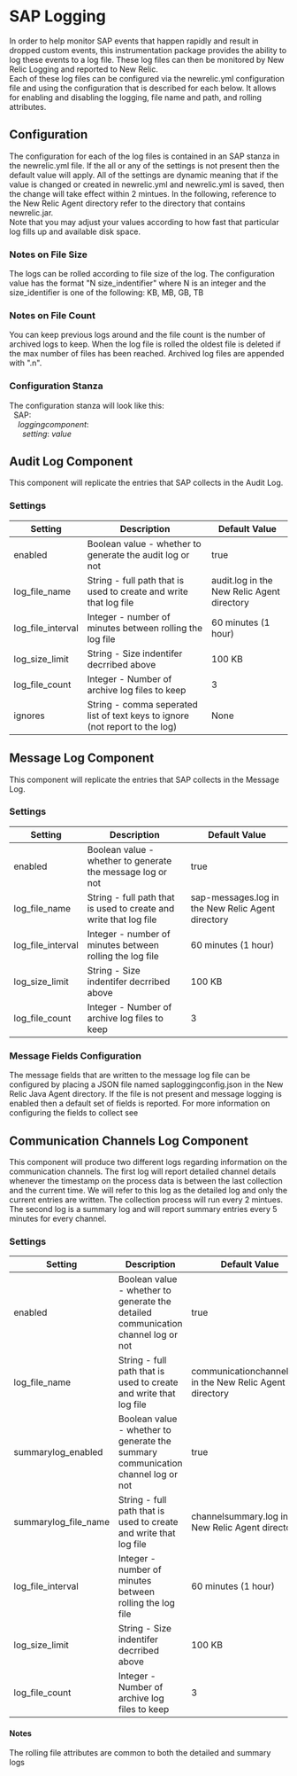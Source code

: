 # SAP Logging #
In order to help monitor SAP events that happen rapidly and result in dropped custom events, this instrumentation package provides the ability to log these events to a log file.  These log files can then be monitored by New Relic Logging and reported to New Relic.   
Each of these log files can be configured via the newrelic.yml configuration file and using the configuration that is described for each below.   It allows for enabling and disabling the logging, file name and path, and rolling attributes.   
  
## Configuration ##
The configuration for each of the log files is contained in an SAP stanza in the newrelic.yml file.  If the all or any of the settings is not present then the default value will apply.  All of the settings are dynamic meaning that if the value is changed or created in newrelic.yml and newrelic.yml is saved, then the change will take effect within 2 mintues. In the following, reference to the New Relic Agent directory refer to the directory that contains newrelic.jar.    
Note that you may adjust your values according to how fast that particular log fills up and available disk space.   
### Notes on File Size ###
The logs can be rolled according to file size of the log.   The configuration value has the format "N size_indentifier" where N is an integer and the size_identifier is one of the following: KB, MB, GB, TB 
### Notes on File Count ###
You can keep previous logs around and the file count is the number of archived logs to keep.  When the log file is rolled the oldest file is deleted if the max number of files has been reached.   Archived log files are appended with ".n".   
### Configuration Stanza ###
The configuration stanza will look like this:   
&nbsp;&nbsp;SAP:   
&nbsp;&nbsp;&nbsp;&nbsp;*loggingcomponent*:   
&nbsp;&nbsp;&nbsp;&nbsp;&nbsp;&nbsp;*setting*: *value*
  
## Audit Log Component ##
This component will replicate the entries that SAP collects in the Audit Log.  
### Settings ###
| Setting | Description | Default Value |
| ------- | ----------- | ------------- |
| enabled | Boolean value - whether to generate the audit log or not | true |
| log_file_name | String - full path that is used to create and write that log file | audit.log in the New Relic Agent directory |
| log_file_interval | Integer - number of minutes between rolling the log file | 60 minutes (1 hour) |
| log_size_limit | String - Size indentifer decrribed above | 100 KB |
| log_file_count | Integer - Number of archive log files to keep | 3 |
| ignores | String - comma seperated list of text keys to ignore (not report to the log) | None |

## Message Log Component ##
This component will replicate the entries that SAP collects in the Message Log.  
### Settings ###
| Setting | Description | Default Value |
| ------- | ----------- | ------------- |
| enabled | Boolean value - whether to generate the message log or not | true |
| log_file_name | String - full path that is used to create and write that log file | sap-messages.log in the New Relic Agent directory |
| log_file_interval | Integer - number of minutes between rolling the log file | 60 minutes (1 hour) |
| log_size_limit | String - Size indentifer decrribed above | 100 KB |
| log_file_count | Integer - Number of archive log files to keep | 3 |

### Message Fields Configuration ###
The message fields that are written to the message log file can be configured by placing a JSON file named saploggingconfig.json in the New Relic Java Agent directory.   If the file is not present and message logging is enabled then a default set of fields is reported.  For more information on configuring the fields to collect see    

## Communication Channels Log Component ##
This component will produce two different logs regarding information on the communication channels.  The first log will report detailed channel details whenever the timestamp on the process data is between the last collection and the current time.  We will refer to this log as the detailed log and only the current entries are written.  The collection process will run every 2 mintues.   The second log is a summary log and will report summary entries every 5 minutes for every channel.  

### Settings ###
| Setting | Description | Default Value |
| ------- | ----------- | ------------- |
| enabled | Boolean value - whether to generate the detailed communication channel log or not | true |
| log_file_name | String - full path that is used to create and write that log file | communicationchannels.log in the New Relic Agent directory |
| summarylog_enabled | Boolean value - whether to generate the summary communication channel log or not | true |
| summarylog_file_name | String - full path that is used to create and write that log file | channelsummary.log in the New Relic Agent directory |
| log_file_interval | Integer - number of minutes between rolling the log file | 60 minutes (1 hour) |
| log_size_limit | String - Size indentifer decrribed above | 100 KB |
| log_file_count | Integer - Number of archive log files to keep | 3 |

#### Notes ####
The rolling file attributes are common to both the detailed and summary logs    
